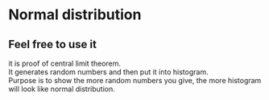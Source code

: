 # Normal distribution
## Feel free to use it
it is proof of central limit theorem.<br />It generates random numbers and then put it into histogram.<br />Purpose is to show the more random numbers you give, the more histogram will look like normal distribution.
